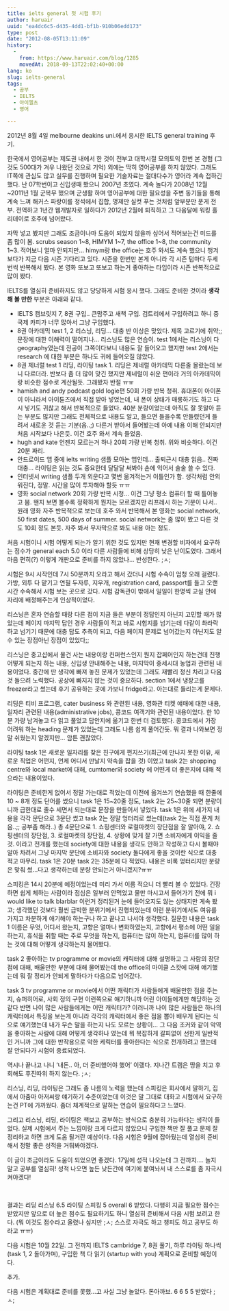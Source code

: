 ```yaml
---
title: ielts general 첫 시험 후기
author: haruair
uuid: "ea4dc6c5-d435-4dd1-bf1b-910b06edd173"
type: post
date: "2012-08-05T13:11:09"
history:
  - 
    from: https://www.haruair.com/blog/1285
    movedAt: 2018-09-13T22:02:40+00:00
lang: ko
slug: ielts-general
tags:
  - 공부
  - IELTS
  - 아이엘츠
  - 영어

---
```

2012년 8월 4일 melbourne deakins uni.에서 응시한 IELTS general training 후기.

한국에서 영어공부는 제도권 내에서 한 것이 전부고 대학시절 모의토익 한번 본 경험 (그것도 500대가 겨우 나왔던 것으로 기억) 외에는 딱히 영어공부를 하지 않았다. 그래도 IT쪽에 관심도 많고 실무를 진행하며 필요한 기술자료는 절대다수가 영어라 계속 접하긴 했다. 난 07학번이고 신입생때 봤으니 2007년 초였다. 계속 놀다가 2008년 12월~2011년 1월 군복무 했으며 군생활 하며 영어공부에 대한 필요성을 주변 동기들을 통해 계속 느껴 해커스 파랑이를 정석에서 집합, 명제만 실컷 푸는 것처럼 앞부분만 푼게 전부. 전역하고 1년간 웹개발자로 일하다가 2012년 2월에 퇴직하고 그 다음달에 워킹 홀리데이로 호주에 넘어왔다.<!--more-->

자막 넣고 봤지만 그래도 조금이나마 도움이 되었지 않을까 싶어서 적어보는건 미드를 좀 많이 봄. scrubs season 1~8, HIMYM 1~7, the office 1~8, the community 1~3. 적어보니 얼마 안되지만&#8230; himym랑 the office는 호주 와서도 계속 했으니 챙겨보다가 지금 다음 시즌 기다리고 있다. 시즌을 한번만 본게 아니라 각 시즌 텀마다 두세번씩 반복해서 봤다. 본 영화 또보고 또보고 하는거 좋아하는 타입이라 시즌 반복적으로 많이 봤다.

IELTS를 열심히 준비하지도 않고 당당하게 시험 응시 했다. 그래도 준비한 것이라 **생각해 볼 만한** 부분은 아래와 같다.

  * IELTS 캠브릿지 7, 8권 구입.. 큰맘주고 새책 구입. 검트리에서 구입하려고 하니 중국제 카피가 너무 많아서 그냥 구입했다.
  * 8권 아카데믹 test 1, 2 리스닝, 리딩&#8230; 대충 반 이상은 맞았다. 제목 고르기에 취약;; 문장에 대한 이해력이 떨어지나&#8230; 리스닝도 많은 연습이. test 1에서는 리스닝이 다 geography였는데 전공이 그쪽이다보니 내용도 잘 들어오고 했지만 test 2에서는 research 에 대한 부분은 하나도 귀에 들어오질 않았다.
  * 8권 제너럴 test 1 리딩, 라이팅 task 1. 리딩은 제네럴 아카데믹 다른줄 몰랐는데 보니 다르더라. 반보다 좀 더 많이 맞긴 했지만 제네럴이 쉬운 편이라 거의 아카데믹이랑 비슷한 점수로 계산될듯. 그래봤자 반절 ㅠㅠ
  * hamish and andy podcast gold logie편 50회 가량 반복 청취. 휴대폰이 아이폰이 아니라서 아이튠즈에서 직접 받아 넣었는데, 내 폰이 상태가 매롱하기도 하고 다시 넣기도 귀찮고 해서 반복적으로 들었다. 40분 분량이었는데 아직도 잘 못알아 듣는 부분도 많지만 그래도 전체적으로 내용도 알고, 들으면 들을수록 안들렸던게 들려서 새로운 것 듣는 기분(음..;) 다른거 받아서 들어봤는데 아예 내용 이해 안되지만 처음 시작보다 나은듯. 이건 호주 와서 계속 들었음.
  * hugh and kate 언젠지 모르는거 하나 20회 가량 반복 청취. 위와 비슷하다. 이건 20분 짜리.
  * 안드로이드 앱 중에 ielts writing 샘플 모아논 앱인데&#8230; 출퇴근시 대충 읽음.. 진짜 대충&#8230; 라이팅은 읽는 것도 중요한데 달달달 써봐야 손에 익어서 술술 쓸 수 있다.
  * 인터넷서 writing 샘플 두개 외운다고 몇번 옮겨적는거 이틀인가 함. 생각처럼 안외워진다, 정말. 시간을 많이 투자해야 할듯 ㅠㅠ
  * 영화 social network 20회 가량 반복 시청&#8230; 이건 그냥 평소 컴퓨터 할 때 틀어놓고 봄. 왠지 보면 볼수록 정확하게 뭔지는 모르겠지만 리프레시 하는 기분이 나서.. 원래 영화 자주 반복적으로 보는데 호주 와서 반복해서 본 영화는 social network, 50 first dates, 500 days of summer. social network는 좀 많이 봤고 다른 것도 10회 정도 본듯. 자주 봐서 무자막으로 봐도 내용 아는 정도.

처음 시험이니 시험 어떻게 되는가 알기 위한 것도 있지만 현재 변경할 비자에서 요구하는 점수가 general each 5.0 이라 다른 사람들에 비해 상당히 낮은 난이도였다. 그래서 마음 편히(?) 이렇게 개판으로 준비를 하지 않았나&#8230; 반성한다. ;ㅅ;

시험은 9시 시작인데 7시 50분까지 오라고 해서 갔더니 시험 수속이 엄청 오래 걸렸다. 가방, 외투 다 맡기고 연필 두자루, 지우개, registration card, passport를 들고 오랜 시간 수속해서 시험 보는 곳으로 갔다. 시험 감독관이 밖에서 일일이 한명씩 교실 안에 자리에 배정해주는게 인상적이었다.

리스닝은 혼자 연습할 때랑 다른 점이 지금 들은 부분이 정답인지 아닌지 고민할 때가 많았는데 페이지 마지막 답인 경우 사람들이 적고 바로 시험지를 넘기는데 다같이 촤라락 하고 넘기기 때문에 대충 답도 추측이 되고, 다음 페이지 문제로 넘어갔는지 아닌지도 알 수 있는 장점아닌 장점이 있었다;;

리스닝은 중고샵에서 물건 사는 내용이랑 컨퍼런스인지 뭔지 잡페어인지 하는건데 진행 어떻게 되는지 하는 내용, 신입생 안내해주는 내용, 마지막이 중세시대 농업과 관련된 내용이었다. 중간에 딴 생각에 빠져 놓친 문제가 있었는데 그래도 재빨리 정신 차리고 다음 것 들으려 노력했다. 공상에 빠지지 않는 것이 중요하다. section 1에서 냉장고를 freezer라고 썼는데 후기 공유하는 곳에 가보니 fridge라고. 아는대로 들리는게 문제다.

리딩은 티비 프로그램, cater business 와 관련된 내용, 영화관 티켓 얘매에 대한 내용, 일자리 관련된 내용(administrative jobs), 콩코드 여객기와 관련된 내용이었다. 한 10분 가량 남겨놓고 다 읽고 풀었고 답안지에 옮기고 한번 더 검토했다. 콩코드에서 가장 어려워 하는 heading 문제가 있었는데 그래도 나름 쉽게 풀어간듯. 뭐 결과 나와보면 정말 쉬웠는지 알겠지만&#8230; 암튼 괜찮았다.

라이팅 task 1은 새로운 일자리를 찾은 친구에게 편지쓰기(최근에 만나지 못한 이유, 새로운 직업은 어떤지, 언제 어디서 만날지 약속을 잡을 것) 이었고 task 2는 shopping centre와 local market에 대해, cumtomer와 society 에 어떤게 더 좋은지에 대해 적으라는 내용이었다.

라이팅은 준비한게 없어서 정말 가는대로 적었는데 이전에 옮겨쓰기 연습했을 때 한줄에 10 ~ 8개 정도 단어를 썼으니 task 1은 15~20줄 정도, task 2는 25~30줄 되면 분량이니까 급한대로 줄수 세면서 되는대로 문장을 만들어서 넣었다. task 1은 위에 세가지 내용을 각각 문단으로 3문단 썼고 task 2는 정말 엉터리로 썼는데(task 2는 직접 푼게 처음..;; 공부좀 해라..) 총 4문단으로 1. 쇼핑센터와 로컬마켓의 장단점을 잘 알아야, 2. 쇼핑센터의 장단점, 3. 로컬마켓의 장단점, 4. 상황에 맞게 잘 가면 소비자에게 이익을 줄것. 이라고 전개를 했는데 society에 대한 내용을 생각도 안하고 작성하고 다시 볼때야 알아 차려서 그냥 마지막 문단에 소비자와 society 둘다에게 좋을 것이란 식으로 대충 적고 마무리. task 1은 20분 task 2는 35분에 다 적었다. 내용은 비록 엉터리지만 분량은 맞춰 썼&#8230;다고 생각하는데 분량 안되는거 아니겠지?ㅠㅠ

스피킹은 14시 20분에 예정이었는데 미리 가서 이름 적으니 더 빨리 볼 수 있었다. 긴장하면 쉽게 체하는 사람이라 점심은 일부러 안먹었고 물만 마시고서 들어가기 전에 뭐 i would like to talk blarblar 이런거 정리된거 눈에 들어오지도 않는 상태지만 게속 봤고; 생각했던 것보다 훨씬 급박한 분위기에서 진행되었는데 이런 분위기에서도 여유를 가지고 차분하게 애기해야 하는구나 하고 끝나고 나서야 생각했다. 질문한 내용은 task 1 이름은 무엇, 어디서 왔는지, 고향은 얼마나 변화하였는지, 고향에서 평소에 어떤 일을 하는지, 휴식을 취할 때는 주로 무엇을 하는지, 컴퓨터는 많이 하는지, 컴퓨터를 많이 하는 것에 대해 어떻게 생각하는지 물어봤다.

task 2 좋아하는 tv programme or movie의 캐릭터에 대해 설명하고 그 사람의 장단점에 대해, 배울만한 부분에 대해 물어봤는데 the office의 마이클 스캇에 대해 얘기했는데 뭐 잘 정리가 안되게 말하다가 다음으로 넘어갔다.

task 3 tv programme or movie에서 어떤 캐릭터가 사람들에게 배울만한 점을 주는지, 슈퍼히어로, 사회 정의 구현 이런쪽으로 얘기하니까 어린 아이들에게만 해당하는 것 같다 반면 나이 많은 사람들에게는 어떤 캐릭터가? 이러니까 나이 많은 사람들은 하나의 캐릭터에서 특징을 보는게 아니라 각각의 캐릭터에서 좋은 점을 뽑아 배우게 된다는 식으로 얘기했는데 내가 무슨 말을 하는지 나도 모르는 상황이&#8230; 그 다음 조커와 같이 악역을 좋아하는 사람에 대해 어떻게 생각하나 였는데 뭐 복잡하게 갈피없이 선한게 일반적인 거니까 그에 대한 반작용으로 악한 케릭터를 좋아한다는 식으로 전개하려고 했는데 잘 안되다가 시험이 종료되었다.

역시나 끝나고 나니 &#8216;내돈.. 아, 더 준비했어야 했어&#8217; 이랬다. 지나간 트램은 땅을 치고 후회해도 후진따위 하지 않는다. ;ㅅ;

리스닝, 리딩, 라이팅은 그래도 좀 나름의 노력을 했는데 스피킹은 회사에서 말하기, 집에서 아줌마 아저씨랑 얘기하기 수준이었는데 이것은 말 그대로 대화고 시험에서 요구하는건 PT에 가까웠다. 좀더 체계적으로 말하는 연습이 필요하다고 느꼈다.

그리고 리스닝, 리딩, 라이팅은 책보고 공부하는 방식으로 충분히 가능하다는 생각이 들었다. 실제 시험에서 주는 느낌이랑 크게 다르지 않았으니 구입한 책만 잘 풀고 문제 잘 정리하고 하면 크게 도움 될거란 예상이다. 다음 시험은 9월에 잡아뒀는데 열심히 준비해서 정말 좋은 성적을 거둬봐야겠다.

이 글이 조금이라도 도움이 되었으면 좋겠다. 17일에 성적 나오는데 그 전까지&#8230;. 놀지 말고 공부를 열심히! 성적 나오면 높든 낮든간에 여기에 붙여놔서 내 스스로를 좀 자극시켜야겠다!

&nbsp;

결과는 리딩 리스닝 6.5 라이팅 스피킹 5 overall 6 받았다. 다행히 지금 필요한 점수는 받았지만 앞으로 더 높은 점수도 필요하기도 하니 열심히 준비해서 다음 시험 보려고 한다. (뭐 이것도 점수라고 올렸나 싶지만 ;ㅅ; 스스로 자극도 하고 챙피도 하고 공부도 하라고 ㅠㅠ)

다음 시험은 10월 22일. 그 전까지 IELTS cambridge 7, 8권 풀기, 하루 라이팅 하나씩(task 1, 2 돌아가며), 구입한 책 다 읽기 (startup with you) 계획으로 준비할 예정이다.

추가.

다음 시험은 계획대로 준비를 못했&#8230;고 사실 그냥 놀았다. 돈아까브. 6 6 5 5 받았다 ;ㅅ;